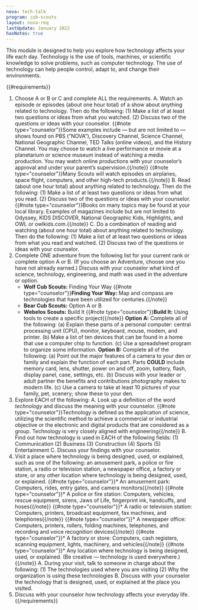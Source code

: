 ```yaml
---
nova: tech-talk
program: cub-scouts
layout: nova-req
lastUpdate: January 2022
hasNotes: true
---
```


This module is designed to help you explore how technology affects your life each day. Technology is the use of tools, machines, or scientific knowledge to solve problems, such as computer technology. The use of technology can help people control, adapt to, and change their environments.

{{#requirements}}
1. Choose A or B or C and complete ALL the requirements.
    A. Watch an episode or episodes (about one hour total) of a show about anything related to technology. Then do the following:
        (1) Make a list of at least two questions or ideas from what you watched.
        (2) Discuss two of the questions or ideas with your counselor.
        {{#note type="counselor"}}Some examples include — but are not limited to — shows found on PBS (“NOVA”), Discovery Channel, Science Channel, National Geographic Channel, TED Talks (online videos), and the History Channel. You may choose to watch a live performance or movie at a planetarium or science museum instead of watching a media production. You may watch online productions with your counselor’s approval and under your parent’s supervision.{{/note}}
        {{#note type="counselor"}}Many Scouts will watch episodes on airplanes, space flight, computers, and other high-tech products.{{/note}}
    B. Read (about one hour total) about anything related to technology. Then do the following:
        (1) Make a list of at least two questions or ideas from what you read.
        (2) Discuss two of the questions or ideas with your counselor.
        {{#note type="counselor"}}Books on many topics may be found at your local library. Examples of magazines include but are not limited to Odyssey, KIDS DISCOVER, National Geographic Kids, Highlights, and OWL or owlkids.com.{{/note}}
    C. Do a combination of reading and watching (about one hour total) about anything related to technology. Then do the following:
        (1) Make a list of at least two questions or ideas from what you read and watched.
        (2) Discuss two of the questions or ideas with your counselor.
2. Complete ONE adventure from the following list for your current rank or complete option A or B. (If you choose an Adventure, choose one you have not already earned.) Discuss with your counselor what kind of science, technology, engineering, and math was used in the adventure or option.
    * **Wolf Cub Scouts:** Finding Your Way
        {{#note type="counselor"}}**Finding Your Way:** Map and compass are technologies that have been utilized for centuries.{{/note}}
    * **Bear Cub Scouts:** Option A or B
    * **Webelos Scouts:** Build It
        {{#note type="counselor"}}**Build It:** Using tools to create a specific project{{/note}}
    **Option A:** Complete all of the following:
        (a) Explain these parts of a personal computer: central processing unit (CPU), monitor, keyboard, mouse, modem, and printer.
        (b) Make a list of ten devices that can be found in a home that use a computer chip to function.
        (c) Use a spreadsheet program to organize some information.
    **Option B:** Complete all of the following:
        (a) Point out the major features of a camera to your den or family and explain the function of each part. Parts **COULD** include memory card, lens, shutter, power on and off, zoom, battery, flash, display panel, case, settings, etc.
        (b) Discuss with your leader or adult partner the benefits and contributions photography makes to modern life.
        (c) Use a camera to take at least 10 pictures of your family, pet, scenery; show these to your den.
3. Explore EACH of the following:
    A. Look up a definition of the word *technology* and discuss the meaning with your counselor.
        {{#note type="counselor"}}Technology is defined as the application of science, utilizing the scientific method to achieve a commercial or industrial objective or the electronic and digital products that are considered as a group. Technology is very closely aligned with engineering{{/note}}
    B. Find out how technology is used in EACH of the following fields:
        (1) Communication
        (2) Business
        (3) Construction
        (4) Sports
        (5) Entertainment
    C. Discuss your findings with your counselor.
4. Visit a place where technology is being designed, used, or explained, such as one of the following: an amusement park, a police or fire station, a radio or television station, a newspaper office, a factory or store, or any other location where technology is being designed, used, or explained.
    {{#note type="counselor"}}* An amusement park: Computers, rides, entry gates, and camera monitors{{/note}}
    {{#note type="counselor"}}* A police or fire station: Computers, vehicles, rescue equipment, sirens, Jaws of Life, fingerprint ink, handcuffs, and hoses{{/note}}
    {{#note type="counselor"}}* A radio or television station: Computers, printers, broadcast equipment, fax machines, and telephones{{/note}}
    {{#note type="counselor"}}* A newspaper office: Computers, printers, rollers, folding machines, telephones, and recording and voice recognition devices{{/note}}
    {{#note type="counselor"}}* A factory or store: Computers, cash registers, scanning equipment, lights, machinery, and vehicles{{/note}}
    {{#note type="counselor"}}* Any location where technology is being designed, used, or explained. (Be creative — technology is used everywhere.){{/note}}
    A. During your visit, talk to someone in charge about the following:
        (1) The technologies used where you are visiting
        (2) Why the organization is using these technologies
    B. Discuss with your counselor the technology that is designed, used, or explained at the place you visited.
5. Discuss with your counselor how technology affects your everyday life.
{{/requirements}}
